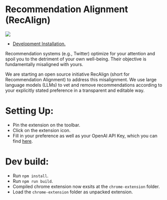 # Recommendation Alignment (RecAlign)

[<img src="https://storage.googleapis.com/web-dev-uploads/image/WlD8wC6g8khYWPJUsQceQkhXSlv1/UV4C4ybeBTsZt43U4xis.png">](https://chrome.google.com/webstore/detail/recalign/eedopfonifglenhkedconaljmbnaimej)

- [Development Installation.](./docs/get_started/install_chrome_extension_en.md)

Recommendation systems (e.g., Twitter) optimize for your attention and spoil you to the detriment of your own well-being. Their objective is fundamentally misaligned with yours.

We are starting an open source initiative RecAlign (short for Recommendation Alignment) to address this misalignment. We use large language models (LLMs) to vet and remove recommendations according to your explicitly stated preference in a transparent and editable way.

# Setting Up:
- Pin the extension on the toolbar.
- Click on the extension icon.
- Fill in your preference as well as your OpenAI API Key, which you can find [here](https://platform.openai.com/account/api-keys).

# Dev build:
- Run `npm install`.
- Run `npm run build`.
- Compiled chrome extension now exsits at the `chrome-extension` folder.
- Load the `chrome-extension` folder as unpacked extension.
